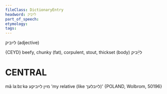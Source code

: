 ```yaml
---
fileClass: DictionaryEntry
headword: לײַביק
part_of_speech: 
etymology: 
tags: 
---
```

לײַביק
(adjective)

{CEYD}
beefy, chunky (fat), corpulent, stout, thickset (body) לײַ֜ביק

CENTRAL
========

mã laːbɪˑkə מײַן לײַביקע 'my relative (like לײַבלעך)' {POLAND, Wolbrom, 50196}